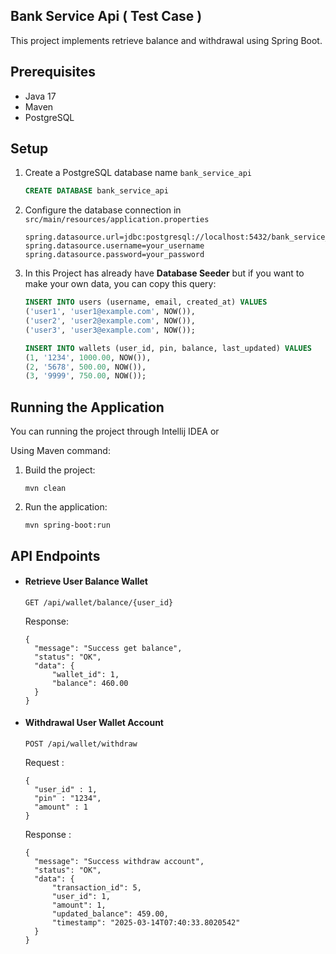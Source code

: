 ## Bank Service Api ( Test Case )
This project implements retrieve balance and withdrawal using Spring Boot.

## Prerequisites
- Java 17
- Maven 
- PostgreSQL

## Setup
1. Create a PostgreSQL database name `bank_service_api`
   ```SQL
   CREATE DATABASE bank_service_api
   ```
2. Configure the database connection in `src/main/resources/application.properties`
   ```
   spring.datasource.url=jdbc:postgresql://localhost:5432/bank_service_api
   spring.datasource.username=your_username
   spring.datasource.password=your_password
   ```
3. In this Project has already have **Database Seeder** but if you want to make your own data, you can copy this query:
   ```SQL
   INSERT INTO users (username, email, created_at) VALUES 
   ('user1', 'user1@example.com', NOW()),
   ('user2', 'user2@example.com', NOW()),
   ('user3', 'user3@example.com', NOW());
   
   INSERT INTO wallets (user_id, pin, balance, last_updated) VALUES 
   (1, '1234', 1000.00, NOW()),
   (2, '5678', 500.00, NOW()),
   (3, '9999', 750.00, NOW());
   ```

## Running the Application
You can running the project through Intellij IDEA or 

Using Maven command:

1. Build the project:
   ```
   mvn clean 
   ```
2. Run the application:
   ```
   mvn spring-boot:run
   ```

## API Endpoints

- #### Retrieve User Balance Wallet
  ```
  GET /api/wallet/balance/{user_id}
  ```
  Response:
  ```
  {
    "message": "Success get balance",
    "status": "OK",
    "data": {
        "wallet_id": 1,
        "balance": 460.00
    }
  }
  ```
- #### Withdrawal User Wallet Account
  ```
  POST /api/wallet/withdraw
  ```
  Request :
  ```
  {
    "user_id" : 1,
    "pin" : "1234",
    "amount" : 1
  }
  ```
  Response :
  ```
  {
    "message": "Success withdraw account",
    "status": "OK",
    "data": {
        "transaction_id": 5,
        "user_id": 1,
        "amount": 1,
        "updated_balance": 459.00,
        "timestamp": "2025-03-14T07:40:33.8020542"
    }
  }
  ```